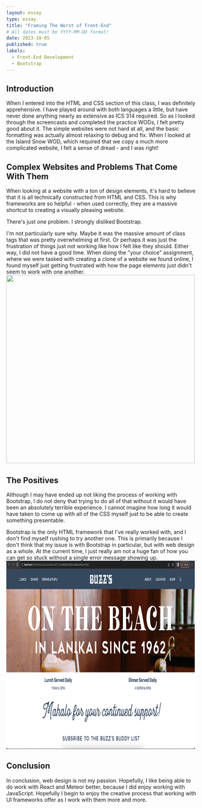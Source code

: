 ```yaml
---
layout: essay
type: essay
title: "Framing The Worst of Front-End"
# All dates must be YYYY-MM-DD format!
date: 2023-10-05
published: true
labels:
  - Front-End Development
  - Bootstrap
---
```


## Introduction

When I entered into the HTML and CSS section of this class, I was definitely apprehensive. I have played around with both languages a little, but have never done anything nearly as extensive as ICS 314 required. So as I looked through the screencasts and completed the practice WODs, I felt pretty good about it. The simple websites were not hard at all, and the basic formatting was actually almost relaxing to debug and fix. When I looked at the Island Snow WOD, which required that we copy a much more complicated website, I felt a sense of dread - and I was right!

## Complex Websites and Problems That Come With Them

When looking at a website with a ton of design elements, it's hard to believe that it is all technically constructed from HTML and CSS. This is why frameworks are so helpful - when used correctly, they are a massive shortcut to creating a visually pleasing website.

There's just one problem. I strongly disliked Bootstrap.

I'm not particularly sure why. Maybe it was the massive amount of class tags that was pretty overwhelming at first. Or perhaps it was just the frustration of things just not working like how I felt like they should. Either way, I did not have a good time. When doing the "your choice" assignment, where we were tasked with creating a clone of a website we found online, I found myself just getting frustrated with how the page elements just didn't seem to work with one another.
<img class="img-fluid" src="../img/murphys.png" width="500" height="500">

## The Positives

Although I may have ended up not liking the process of working with Bootstrap, I do not deny that trying to do all of that without it would have been an absolutely terrible experience. I cannot imagine how long it would have taken to come up with all of the CSS myself just to be able to create something presentable. 

Bootstrap is the only HTML framework that I've really worked with, and I don't find myself rushing to try another one. This is primarily because I don't think that my issue is with Bootstrap in particular, but with web design as a whole. At the current time, I just really am not a huge fan of how you can get so stuck without a single error message showing up.
<img class="img-fluid" src="../img/buzzs.png" width="500" height="500">

## Conclusion

In conclusion, web design is not my passion. Hopefully, I like being able to do work with React and Meteor better, because I did enjoy working with JavaScript. Hopefully I begin to enjoy the creative process that working with UI frameworks offer as I work with them more and more.